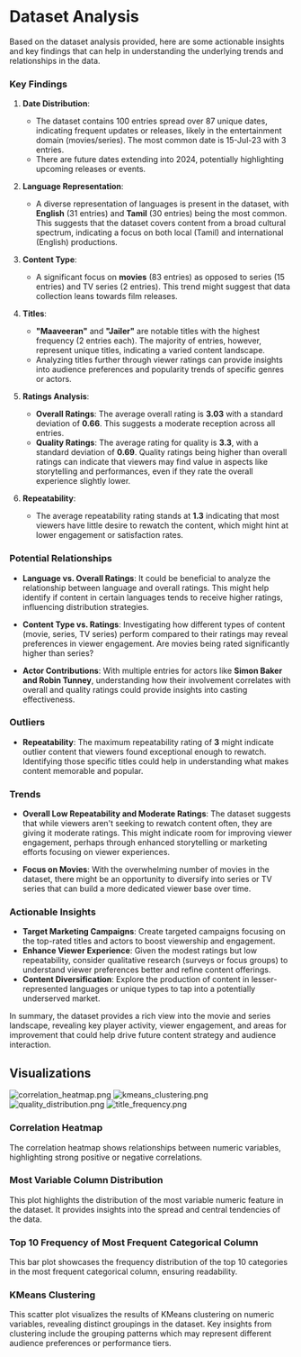 # Dataset Analysis

Based on the dataset analysis provided, here are some actionable insights and key findings that can help in understanding the underlying trends and relationships in the data.

### Key Findings

1. **Date Distribution**:
   - The dataset contains 100 entries spread over 87 unique dates, indicating frequent updates or releases, likely in the entertainment domain (movies/series). The most common date is 15-Jul-23 with 3 entries.
   - There are future dates extending into 2024, potentially highlighting upcoming releases or events.

2. **Language Representation**:
   - A diverse representation of languages is present in the dataset, with **English** (31 entries) and **Tamil** (30 entries) being the most common. This suggests that the dataset covers content from a broad cultural spectrum, indicating a focus on both local (Tamil) and international (English) productions.

3. **Content Type**:
   - A significant focus on **movies** (83 entries) as opposed to series (15 entries) and TV series (2 entries). This trend might suggest that data collection leans towards film releases.
  
4. **Titles**:
   - **"Maaveeran"** and **"Jailer"** are notable titles with the highest frequency (2 entries each). The majority of entries, however, represent unique titles, indicating a varied content landscape.
   - Analyzing titles further through viewer ratings can provide insights into audience preferences and popularity trends of specific genres or actors.

5. **Ratings Analysis**:
   - **Overall Ratings**: The average overall rating is **3.03** with a standard deviation of **0.66**. This suggests a moderate reception across all entries.
   - **Quality Ratings**: The average rating for quality is **3.3**, with a standard deviation of **0.69**. Quality ratings being higher than overall ratings can indicate that viewers may find value in aspects like storytelling and performances, even if they rate the overall experience slightly lower.

6. **Repeatability**:
   - The average repeatability rating stands at **1.3** indicating that most viewers have little desire to rewatch the content, which might hint at lower engagement or satisfaction rates.

### Potential Relationships

- **Language vs. Overall Ratings**: It could be beneficial to analyze the relationship between language and overall ratings. This might help identify if content in certain languages tends to receive higher ratings, influencing distribution strategies.
  
- **Content Type vs. Ratings**: Investigating how different types of content (movie, series, TV series) perform compared to their ratings may reveal preferences in viewer engagement. Are movies being rated significantly higher than series?

- **Actor Contributions**: With multiple entries for actors like **Simon Baker and Robin Tunney**, understanding how their involvement correlates with overall and quality ratings could provide insights into casting effectiveness.

### Outliers

- **Repeatability**: The maximum repeatability rating of **3** might indicate outlier content that viewers found exceptional enough to rewatch. Identifying those specific titles could help in understanding what makes content memorable and popular.

### Trends

- **Overall Low Repeatability and Moderate Ratings**: The dataset suggests that while viewers aren't seeking to rewatch content often, they are giving it moderate ratings. This might indicate room for improving viewer engagement, perhaps through enhanced storytelling or marketing efforts focusing on viewer experiences.
  
- **Focus on Movies**: With the overwhelming number of movies in the dataset, there might be an opportunity to diversify into series or TV series that can build a more dedicated viewer base over time.

### Actionable Insights

- **Target Marketing Campaigns**: Create targeted campaigns focusing on the top-rated titles and actors to boost viewership and engagement.
- **Enhance Viewer Experience**: Given the modest ratings but low repeatability, consider qualitative research (surveys or focus groups) to understand viewer preferences better and refine content offerings.
- **Content Diversification**: Explore the production of content in lesser-represented languages or unique types to tap into a potentially underserved market.

In summary, the dataset provides a rich view into the movie and series landscape, revealing key player activity, viewer engagement, and areas for improvement that could help drive future content strategy and audience interaction.

## Visualizations
![correlation_heatmap.png](correlation_heatmap.png)
![kmeans_clustering.png](kmeans_clustering.png)
![quality_distribution.png](quality_distribution.png)
![title_frequency.png](title_frequency.png)


### Correlation Heatmap
The correlation heatmap shows relationships between numeric variables, highlighting strong positive or negative correlations.

### Most Variable Column Distribution
This plot highlights the distribution of the most variable numeric feature in the dataset. It provides insights into the spread and central tendencies of the data.

### Top 10 Frequency of Most Frequent Categorical Column
This bar plot showcases the frequency distribution of the top 10 categories in the most frequent categorical column, ensuring readability.

### KMeans Clustering
This scatter plot visualizes the results of KMeans clustering on numeric variables, revealing distinct groupings in the dataset.
Key insights from clustering include the grouping patterns which may represent different audience preferences or performance tiers.
